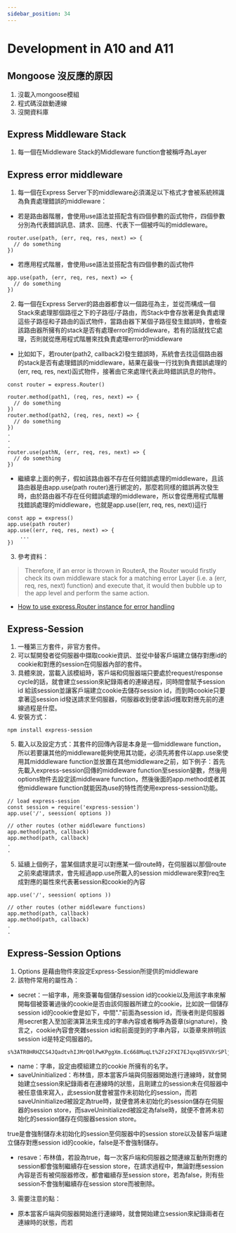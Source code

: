 ```yaml
---
sidebar_position: 34
---
```


# Development in A10 and A11


## Mongoose 沒反應的原因
1. 沒載入mongoose模組
2. 程式碼沒啟動連線
3. 沒開資料庫

## Express Middleware Stack
1. 每一個在Middleware Stack的Middleware function會被稱呼為Layer

## Express error middleware
1. 每一個在Express Server下的middleware必須滿足以下格式才會被系統辨識為負責處理錯誤的middleware：
  - 若是路由器階層，會使用use語法並搭配含有四個參數的函式物件，四個參數分別為代表錯誤訊息、請求、回應、代表下一個被呼叫的middleware。

  ```
  router.use(path, (err, req, res, next) => {
    // do something
  })
  ```
  - 若應用程式階層，會使用use語法並搭配含有四個參數的函式物件
  ```
  app.use(path, (err, req, res, next) => {
    // do something
  })
  ```

2. 每一個在Express Server的路由器都會以一個路徑為主，並從而構成一個Stack來處理那個路徑之下的子路徑/子路由，而Stack中會存放著是負責處理這些子路徑和子路由的函式物件，當路由器下某個子路徑發生錯誤時，會檢查該路由器所擁有的stack是否有處理error的middleware，若有的話就找它處理，否則就從應用程式階層來找負責處理error的middleware

- 比如如下，若router(path2, callback2)發生錯誤時，系統會去找這個路由器的stack是否有處理錯誤的middleware，結果在最後一行找到負責錯誤處理的(err, req, res, next)函式物件，接著由它來處理代表此時錯誤訊息的物件。
```
const router = express.Router()

router.method(path1, (req, res, next) => {
  // do something
})
router.method(path2, (req, res, next) => {
  // do something
})
.
.
.
router.use(pathN, (err, req, res, next) => {
  // do something
})
```

- 繼續拿上面的例子，假如該路由器不存在任何錯誤處理的middleware，且該路由器是由app.use(path router)進行綁定的，那麼若同樣的錯誤再次發生時，由於路由器不存在任何錯誤處理的middleware，所以會從應用程式階層找錯誤處理的middleware，也就是app.use((err, req, res, next))這行


```
const app = express()
app.use(path router)
app.use((err, req, res, next) => {
    ...
})
```

3. 參考資料：
 > Therefore, if an error is thrown in RouterA, the Router would firstly check its own middleware stack for a matching error Layer (i.e. a (err, req, res, next) function) and execute that, it would then bubble up to the app level and perform the same action.

 - [How to use express.Router instance for error handling](https://stackoverflow.com/questions/59814803/how-to-use-express-router-instance-for-error-handling)

## Express-Session
1. 一種第三方套件，非官方套件。
2. 可以幫開發者從伺服器中擷取cookie資訊、並從中替客戶端建立儲存對應id的cookie和對應的session在伺服器內部的套件。
3. 具體來說，當載入該模組時，客戶端和伺服器端只要處於request/response cycle的話，就會建立session來紀錄兩者的連線過程，同時間會賦予session id 給該session並讓客戶端建立cookie去儲存session id，而到時cookie只要拿著這session id發送請求至伺服器，伺服器收到便拿該id獲取對應先前的連線過程是什麼。 
4. 安裝方式：
```
npm install express-session
```
5. 載入以及設定方式：其套件的回傳內容是本身是一個middleware function，所以若要讓其他的middleware能夠使用其功能，必須先將套件以app.use來使用其midddleware function並放置在其他middleware之前，如下例子：首先先載入express-session回傳的middleware function至session變數，然後用options物件去設定該middleware function，然後後面的app.method或者其他middleware function就能因為use的特性而使用express-session功能。
```
// load express-session
const session = require('express-session')
app.use('/', seession( options ))

// other routes (other middleware functions)
app.method(path, callback)
app.method(path, callback)
.
.
```

5. 延續上個例子，當某個請求是可以對應某一個route時，在伺服器以那個route之前來處理請求，會先經過app.use所載入的session middleware來對req生成對應的屬性來代表著session和cookie的內容

```
app.use('/', seession( options ))

// other routes (other middleware functions)
app.method(path, callback)
app.method(path, callback)
.
.
```



## Express-Session Options
1. Options 是藉由物件來設定Express-Session所提供的middleware
2. 該物件常用的屬性為：
  - secret：一組字串，用來簽署每個儲存session id的cookie以及用該字串來解開每個被簽署過後的cookie是否由該伺服器所建立的cookie，比如說一個儲存session id的cookie會是如下，中間"."前面為session id，而後者則是伺服器用secret套入至加密演算法來生成的字串內容或者稱呼為簽章(signature)，換言之，cookie內容會夾雜session id和前面提到的字串內容，以簽章來辨明該session id是特定伺服器的。
  ```
  s%3ATR0HRHZCS4JQadtvhIJMrQ0lPwKPggXm.Ec668MuqLt%2Fz2FXI7EJqxq85VVXrSPljKa%2Bj7tmaxcU
  ```
  
  - name：字串，設定由模組建立的cookie 所擁有的名字。
  - saveUninitialized：布林值，原本當客戶端與伺服器開始進行連線時，就會開始建立session來紀錄兩者在連線時的狀態，且剛建立的session未在伺服器中被任意值來寫入，此session就會被當作未初始化的session，而若saveUninitialized被設定為true時，就便會將未初始化的session儲存在伺服器的session store，而saveUninitialized被設定為false時，就便不會將未初始化的session儲存在伺服器session store。
  
  true是會強制儲存未初始化的session至伺服器中的session store以及替客戶端建立儲存對應session id的cookie，false是不會強制儲存。
  - resave：布林值，若設為true，每一次客戶端和伺服器之間連線互動所對應的session都會強制繼續存在session store，在請求過程中，無論對應session內容是否有被伺服器修改，都會繼續存至session store，若為false，則有些session不會強制繼續存在session store而被刪除。

3. 需要注意的點：
  - 原本當客戶端與伺服器開始進行連線時，就會開始建立session來紀錄兩者在連線時的狀態，而若
  



